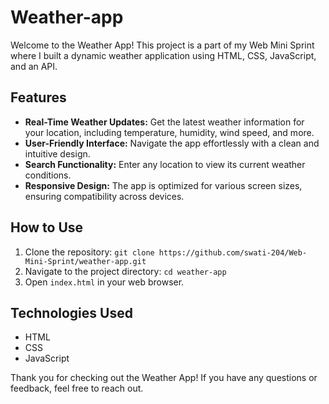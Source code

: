 # Weather-app
Welcome to the Weather App! This project is a part of my Web Mini Sprint where I built a dynamic weather application using HTML, CSS, JavaScript, and an API.

## Features

- **Real-Time Weather Updates:** Get the latest weather information for your location, including temperature, humidity, wind speed, and more.
- **User-Friendly Interface:** Navigate the app effortlessly with a clean and intuitive design.
- **Search Functionality:** Enter any location to view its current weather conditions.
- **Responsive Design:** The app is optimized for various screen sizes, ensuring compatibility across devices.

## How to Use

1. Clone the repository: `git clone https://github.com/swati-204/Web-Mini-Sprint/weather-app.git`
2. Navigate to the project directory: `cd weather-app`
3. Open `index.html` in your web browser.

## Technologies Used

- HTML
- CSS
- JavaScript

Thank you for checking out the Weather App! If you have any questions or feedback, feel free to reach out.
